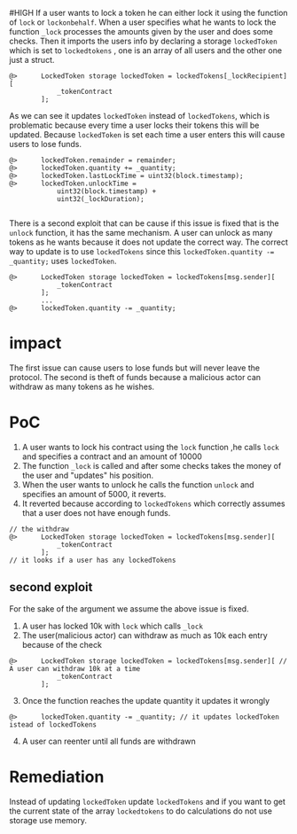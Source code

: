 #HIGH
If a user wants to lock a token he can either lock it using the function of `lock` or `lockonbehalf`. When a user specifies what he wants to lock the function `_lock` processes the amounts given by the user and does some checks. Then it imports the users info by declaring a storage `lockedToken` which is set to `lockedtokens` , one is an array of all users and the other one just a struct.

```solidity
@>      LockedToken storage lockedToken = lockedTokens[_lockRecipient][
            _tokenContract
        ];
```
As we can see it updates `lockedToken` instead of `lockedTokens`, which is problematic because every time a user locks their tokens this will be updated. Because `lockedToken` is set each time a user enters this will cause users to lose funds.
```solidity
@>      lockedToken.remainder = remainder;
@>      lockedToken.quantity += _quantity;
@>      lockedToken.lastLockTime = uint32(block.timestamp);
@>      lockedToken.unlockTime =
            uint32(block.timestamp) +
            uint32(_lockDuration);


```
There is a second exploit that can be cause if this issue is fixed that is the `unlock` function, it has the same mechanism. A user can unlock as many tokens as he wants because it does not update the correct way. The correct way to update is to use `lockedTokens` since this `lockedToken.quantity -= _quantity;` uses `lockedToken`. 
```solidity
@>      LockedToken storage lockedToken = lockedTokens[msg.sender][
            _tokenContract
        ];
        ...
@>      lockedToken.quantity -= _quantity;

```
# impact 
The first issue can cause users to lose funds but will never leave the protocol. The second is theft of funds because a malicious actor can withdraw as many tokens as he wishes.

# PoC
1. A user wants to lock his contract using the `lock` function ,he calls `lock` and specifies a contract and an amount of 10000
2. The function `_lock` is called and after some checks takes the money of the user and "updates" his position.
3. When the user wants to unlock he calls the function `unlock` and specifies an amount of 5000, it reverts.
4. It reverted because according to `lockedTokens` which correctly assumes that a user does not have enough funds.
```solidity 
// the withdraw
@>      LockedToken storage lockedToken = lockedTokens[msg.sender][
            _tokenContract
        ];
// it looks if a user has any lockedTokens
```

## second exploit
For the sake of the argument we assume the above issue is fixed.

1. A user has locked 10k with `lock` which calls `_lock`
2. The user(malicious actor) can withdraw as much as 10k each entry because of the check
```solidity
@>      LockedToken storage lockedToken = lockedTokens[msg.sender][ // A user can withdraw 10k at a time
            _tokenContract 
        ];
```
3. Once the function reaches the update quantity it updates it wrongly
```solidity
@>      lockedToken.quantity -= _quantity; // it updates lockedToken istead of lockedTokens
```
4. A user can reenter until all funds are withdrawn

# Remediation

Instead of updating `lockedToken` update `lockedTokens` and if you want to get the current state of the array `lockedtokens` to do calculations do not use storage use memory. 
